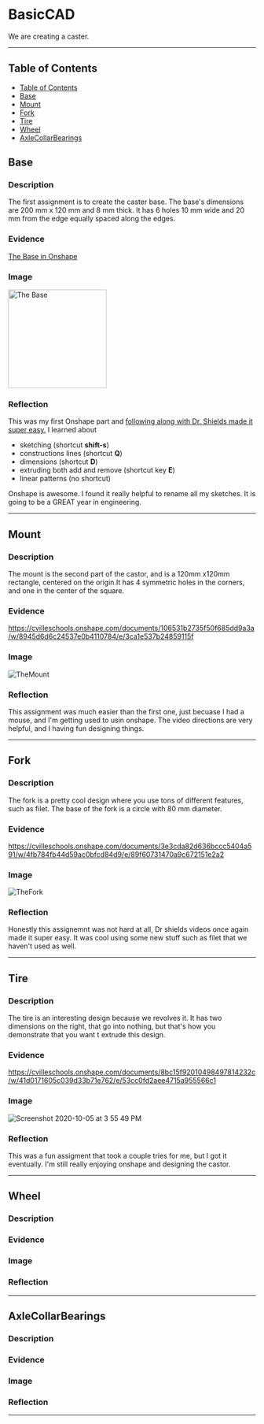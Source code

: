 # BasicCAD

We are creating a caster.

---
## Table of Contents
* [Table of Contents](#Table-of-Contents)
* [Base](#Base)
* [Mount](#Mount)
* [Fork](#Fork)
* [Tire](#Tire)
* [Wheel](#Wheel)
* [AxleCollarBearings](#AxleCollarBearings)

## Base

### Description

The first assignment is to create the caster base.  The base's dimensions are 200 mm x 120 mm and 8 mm thick.  It has 6 holes 10 mm wide and 20 mm from the edge equally spaced along the edges.

### Evidence
[The Base in Onshape](https://cvilleschools.onshape.com/documents/0d70f655203ca304cb3c5b7d/w/f55603f962f6fc74f5548a68/e/41d730c570a8d75fce9f51b6)

### Image

<img src="https://github.com/OneCHSEngr/BasicCAD/blob/master/images/Base.jpg?raw=true" alt="The Base" width="200">

### Reflection

This was my first Onshape part and [following along with Dr. Shields made it super easy.](https://www.youtube.com/watch?v=93BFUD-HAG8&feature=emb_title&scrlybrkr=5670f0b4)  I learned about 
* sketching (shortcut **shift-s**)
* constructions lines (shortcut **Q**)
* dimensions (shortcut **D**)
* extruding both add and remove (shortcut key **E**)
* linear patterns (no shortcut)

Onshape is awesome.  I found it really helpful to rename all my sketches.  It is going to be a GREAT year in engineering.

---


## Mount

### Description

The mount is the second part of the castor, and is a 120mm x120mm rectangle, centered on the origin.It has 4 symmetric holes in the corners, and one in the center of the square.
### Evidence 

https://cvilleschools.onshape.com/documents/106531b2735f50f685dd9a3a/w/8945d6d6c24537e0b4110784/e/3ca1e537b24859115f

### Image

![TheMount](https://user-images.githubusercontent.com/71407064/95594709-4dc2bc00-0a19-11eb-8ad6-1df7b6a67fd5.png)

### Reflection

This assignment was much easier than the first one, just becuase I had a mouse, and I'm getting used to usin onshape. The video directions are very helpful, and I having fun designing things. 

---

## Fork

### Description

The fork is a pretty cool design where you use tons of different features, such as filet. The base of the fork is a circle with 80 mm diameter.

### Evidence

https://cvilleschools.onshape.com/documents/3e3cda82d636bccc5404a591/w/4fb784fb44d59ac0bfcd84d9/e/89f60731470a9c672151e2a2

### Image

![TheFork](https://user-images.githubusercontent.com/71407064/95595399-1dc7e880-0a1a-11eb-8965-ca1ff62b3d28.png)

### Reflection

Honestly this assignemnt was not hard at all, Dr shields videos once again made it super easy. It was cool using some new stuff such as filet that we haven't used as well. 

---

## Tire

### Description

The tire is an interesting design because we revolves it. It has two dimensions on the right, that go into nothing, but that's how you demonstrate that you want t extrude this design.

### Evidence

https://cvilleschools.onshape.com/documents/8bc15f92010498497814232c/w/41d0171605c039d33b71e762/e/53cc0fd2aee4715a955566c1

### Image

![Screenshot 2020-10-05 at 3 55 49 PM](https://user-images.githubusercontent.com/71407064/95596136-04736c00-0a1b-11eb-9522-123fada3f844.png)


### Reflection

This was a fun assigment that took a couple tries for me, but I got it eventually. I'm still really enjoying onshape and designing the castor. 

---


## Wheel

### Description

### Evidence

### Image

### Reflection

---


## AxleCollarBearings

### Description

### Evidence

### Image

### Reflection

---

